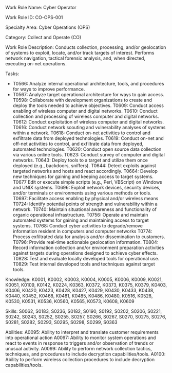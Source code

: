 Work Role Name: Cyber Operator

Work Role ID: CO-OPS-001

Specialty Area: Cyber Operations (OPS)

Category: Collect and Operate (CO)

Work Role Description: Conducts collection, processing, and/or geolocation of systems to exploit, locate, and/or track targets of interest. Performs network navigation, tactical forensic analysis, and, when directed, executing on-net operations.

Tasks:
- T0566: Analyze internal operational architecture, tools, and procedures for ways to improve performance.
- T0567: Analyze target operational architecture for ways to gain access.
T0598: Collaborate with development organizations to create and deploy the tools needed to achieve objectives.
T0609: Conduct access enabling of wireless computer and digital networks.
T0610: Conduct collection and processing of wireless computer and digital networks.
T0612: Conduct exploitation of wireless computer and digital networks.
T0616: Conduct network scouting and vulnerability analyses of systems within a network.
T0618: Conduct on-net activities to control and exfiltrate data from deployed technologies.
T0619: Conduct on-net and off-net activities to control, and exfiltrate data from deployed, automated technologies.
T0620: Conduct open source data collection via various online tools.
T0623: Conduct survey of computer and digital networks.
T0643: Deploy tools to a target and utilize them once deployed (e.g., backdoors, sniffers).
T0644: Detect exploits against targeted networks and hosts and react accordingly.
T0664: Develop new techniques for gaining and keeping access to target systems.
T0677 Edit or execute simple scripts (e.g., Perl, VBScript) on Windows and UNIX systems.
T0696: Exploit network devices, security devices, and/or terminals or environments using various methods or tools.
T0697: Facilitate access enabling by physical and/or wireless means
T0724: Identify potential points of strength and vulnerability within a network.
T0740: Maintain situational awareness and functionality of organic operational infrastructure.
T0756: Operate and maintain automated systems for gaining and maintaining access to target systems.
T0768: Conduct cyber activities to degrade/remove information resident in computers and computer networks
T0774: Process exfiltrated data for analysis and/or dissemination to customers.
T0796: Provide real-time actionable geolocation information.
T0804: Record information collection and/or environment preparation activities against targets during operations designed to achieve cyber effects.
T0828: Test and evaluate locally developed tools for operational use.
T0829: Test internal developed tools and techniques against target tools. 

Knowledge: K0001, K0002, K0003, K0004, K0005, K0006, K0009, K0021, K0051, K0109, K0142, K0224, K0363, K0372, K0373, K0375, K0379, K0403, K0406, K0420, K0423, K0428, K0427, K0429, K0430, K0433, K0438, K0440, K0452, K0468, K0481, K0485, K0486, K0480, K0516, K0528, K0530, K0531, K0536, K0560, K0565, K0573, K0608, K0609

Skills: S0062, S0183, S0236, S0182, S0190, S0192, S0202, S0206, S0221, S0242, S0243, S0252, S0255, S0257, S0266, S0267, S0270, S0275, S0276, S0281, S0282, S0293, S0295, S0298, S0299, S0363

Abilities:
A0095: Ability to interpret and translate customer requirements into operational action
A0097: Ability to monitor system operations and react to events in response to triggers and/or observation of trends or unusual activity. 
A0099: Ability to perform network collection tactics, techniques, and procedures to include decryption capabilities/tools.
A0100: Ability to perform wireless collection procedures to include decryption capabilities/tools.
